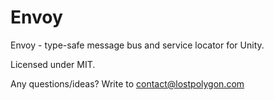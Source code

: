Envoy
=====

Envoy - type-safe message bus and service locator for Unity.

Licensed under MIT.

Any questions/ideas? Write to contact@lostpolygon.com